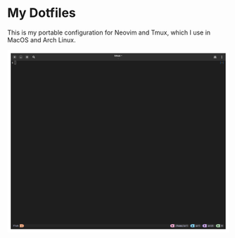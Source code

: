# My Dotfiles

This is my portable configuration for Neovim and Tmux, which I use in MacOS and Arch Linux.

<p align="center">
  <img src="./assets/tmux.png"/>
</p>


